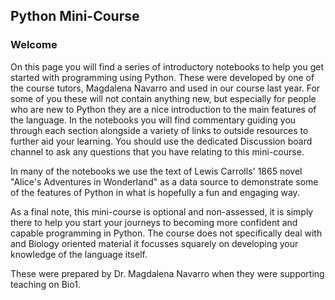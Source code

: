 ## Python Mini-Course

### Welcome

On this page you will find a series of introductory notebooks to help you get started with programming using Python. These were developed by one of the course tutors, Magdalena Navarro and used in our course last year. For some of you these will not contain anything new, but especially for people who are new to Python they are a nice introduction to the main features of the language. In the notebooks you will find commentary guiding you through each section alongside a variety of links to outside resources to further aid your learning. You should use the dedicated Discussion board channel to ask any questions that you have relating to this mini-course.

In many of the notebooks we use the text of Lewis Carrolls' 1865 novel "Alice's Adventures in Wonderland" as a data source to demonstrate some of the features of Python in what is hopefully a fun and engaging way.

As a final note, this mini-course is optional and non-assessed, it is simply there to help you start your journeys to becoming more confident and capable programming in Python. The course does not specifically deal with and Biology oriented material it focusses squarely on developing your knowledge of the language itself.

These were prepared by Dr. Magdalena Navarro when they were supporting teaching on Bio1.


